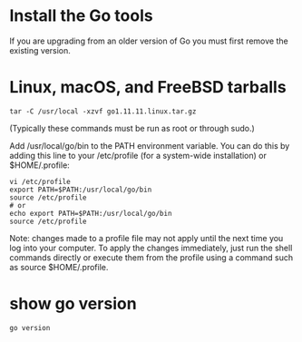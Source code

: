 # Install the Go tools
If you are upgrading from an older version of Go you must first remove the existing version.

# Linux, macOS, and FreeBSD tarballs
```
tar -C /usr/local -xzvf go1.11.11.linux.tar.gz
```
(Typically these commands must be run as root or through sudo.)

Add /usr/local/go/bin to the PATH environment variable. You can do this by adding this line to your /etc/profile (for a system-wide installation) or $HOME/.profile:
```
vi /etc/profile
export PATH=$PATH:/usr/local/go/bin
source /etc/profile
# or
echo export PATH=$PATH:/usr/local/go/bin
source /etc/profile
```

Note: changes made to a profile file may not apply until the next time you log into your computer. To apply the changes immediately, just run the shell commands directly or execute them from the profile using a command such as source $HOME/.profile.

# show go version
```
go version
```